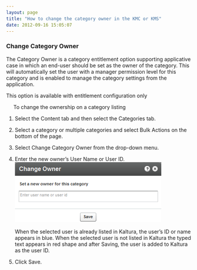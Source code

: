 ```yaml
---
layout: page
title: "How to change the category owner in the KMC or KMS"
date: 2012-09-16 15:05:07
---
```


### Change Category Owner

The Category Owner is a category entitlement option supporting applicative case in which an end-user should be set as the owner of the category. This will automatically set the user with a manager permission level for this category and is enabled to manage the category settings from the application.

This option is available with entitlement configuration only

<p class="Procedure">
      <span class="mce-procedure"> To change the ownership on a category listing</span>
</p>

1.  Select the Content tab and then select the Categories tab.
2.  Select a category or multiple categories and select Bulk Actions on the bottom of the page.
3.  Select Change Category Owner from the drop-down menu.
4.  Enter the new owner’s User Name or User ID.<img src="../../assets/694">
      
    When the selected user is already listed in Kaltura, the user’s ID or name appears in blue. When the selected user is not listed in Kaltura the typed text appears in red shape and after Saving, the user is added to Kaltura as the user ID.
5.  Click Save.